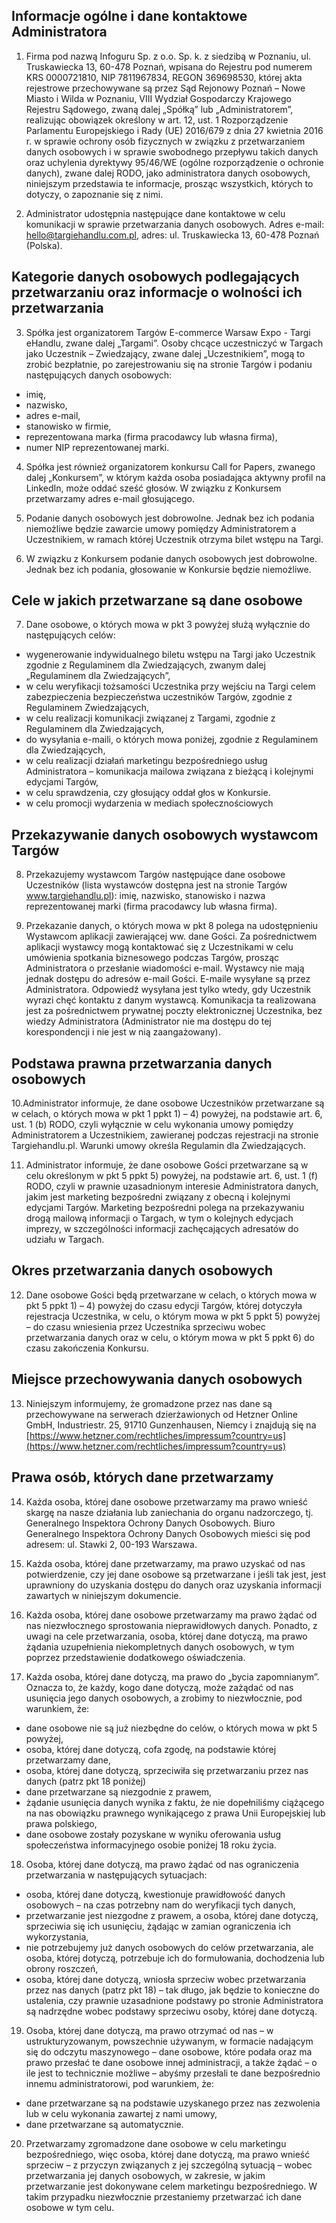 ## Informacje ogólne i dane kontaktowe Administratora

1. Firma pod nazwą Infoguru Sp. z o.o. Sp. k. z siedzibą w Poznaniu, ul. Truskawiecka 13, 
60-478 Poznań, wpisana do Rejestru pod numerem KRS 0000721810, NIP 7811967834, REGON 369698530,  której akta rejestrowe przechowywane są przez Sąd Rejonowy Poznań – Nowe Miasto i Wilda w Poznaniu, VIII Wydział Gospodarczy Krajowego Rejestru Sądowego,
zwaną dalej „Spółką” lub „Administratorem”, realizując obowiązek określony w art. 12, ust. 1 Rozporządzenie Parlamentu Europejskiego i Rady (UE) 2016/679 z dnia 27 kwietnia 2016 r. w sprawie ochrony osób fizycznych w związku z przetwarzaniem danych osobowych i w sprawie swobodnego przepływu takich danych oraz uchylenia dyrektywy 95/46/WE (ogólne rozporządzenie o ochronie danych), zwane dalej RODO, jako administratora danych osobowych,
niniejszym przedstawia te informacje, prosząc wszystkich, których to dotyczy, o zapoznanie się z nimi.

2. Administrator udostępnia następujące dane kontaktowe w celu komunikacji w sprawie przetwarzania danych osobowych.
Adres e-mail: hello@targiehandlu.com.pl, adres: ul. Truskawiecka 13, 60-478 Poznań (Polska).

## Kategorie danych osobowych podlegających przetwarzaniu oraz informacje o wolności ich przetwarzania

3. Spółka jest organizatorem Targów E-commerce Warsaw Expo - Targi eHandlu,
zwane dalej „Targami”. Osoby chcące uczestniczyć w Targach jako Uczestnik – Zwiedzający,
zwane dalej „Uczestnikiem”, mogą to zrobić bezpłatnie, po zarejestrowaniu się na stronie Targów i podaniu następujących danych osobowych:

* imię,
* nazwisko,
* adres e-mail,
* stanowisko w firmie,
* reprezentowana marka (firma pracodawcy lub własna firma),
* numer NIP reprezentowanej marki.

4. Spółka jest również organizatorem konkursu Call for Papers, zwanego dalej „Konkursem”,
w którym każda osoba posiadająca aktywny profil na LinkedIn, może oddać sześć głosów.
W związku z Konkursem przetwarzamy adres e-mail głosującego.

5. Podanie danych osobowych jest dobrowolne. 
Jednak bez ich podania niemożliwe będzie zawarcie umowy pomiędzy Administratorem a Uczestnikiem, w ramach której Uczestnik otrzyma bilet wstępu na Targi.

6. W związku z Konkursem podanie danych osobowych jest dobrowolne.
Jednak bez ich podania, głosowanie w Konkursie będzie niemożliwe.

## Cele w jakich przetwarzane są dane osobowe

7. Dane osobowe, o których mowa w pkt 3 powyżej służą wyłącznie do następujących celów:

* wygenerowanie indywidualnego biletu wstępu na Targi jako Uczestnik zgodnie z Regulaminem dla Zwiedzających, zwanym dalej „Regulaminem dla Zwiedzających”,
* w celu weryfikacji tożsamości Uczestnika przy wejściu na Targi celem zabezpieczenia bezpieczeństwa uczestników Targów, zgodnie z Regulaminem Zwiedzających,
* w celu realizacji komunikacji związanej z Targami, zgodnie z Regulaminem dla Zwiedzających,
* do wysyłania e-maili, o których mowa poniżej, zgodnie z Regulaminem dla Zwiedzających,
* w celu realizacji działań marketingu bezpośredniego usług Administratora – komunikacja mailowa związana z bieżącą i kolejnymi edycjami Targów,
* w celu sprawdzenia, czy głosujący oddał głos w Konkursie.
* w celu promocji wydarzenia w mediach społecznościowych

## Przekazywanie danych osobowych wystawcom Targów

8. Przekazujemy wystawcom Targów następujące dane osobowe Uczestników (lista wystawców dostępna jest na stronie Targów www.targiehandlu.pl):
imię, nazwisko, stanowisko i nazwa reprezentowanej marki (firma pracodawcy lub własna firma).

9. Przekazanie danych, o których mowa w pkt 8 polega na udostępnieniu Wystawcom aplikacji zawierającej ww. dane Gości.
Za pośrednictwem aplikacji wystawcy mogą kontaktować się z Uczestnikami w celu umówienia spotkania biznesowego podczas Targów, prosząc Administratora o przesłanie wiadomości e-mail.
Wystawcy nie mają jednak dostępu do adresów e-mail Gości. E-maile wysyłane są przez Administratora.
Odpowiedź wysyłana jest tylko wtedy, gdy Uczestnik wyrazi chęć kontaktu z danym wystawcą.
Komunikacja ta realizowana jest za pośrednictwem prywatnej poczty elektronicznej Uczestnika, bez wiedzy Administratora (Administrator nie ma dostępu do tej korespondencji i nie jest w nią zaangażowany).

## Podstawa prawna przetwarzania danych osobowych

10.Administrator informuje, że dane osobowe Uczestników przetwarzane są w celach, o których mowa w pkt 1 ppkt 1) – 4) powyżej, na podstawie art. 6, ust. 1 (b) RODO, czyli wyłącznie w celu wykonania umowy pomiędzy Administratorem a Uczestnikiem, zawieranej podczas rejestracji na stronie Targiehandlu.pl. Warunki umowy określa Regulamin dla Zwiedzających.

11. Administrator informuje, że dane osobowe Gości przetwarzane są w celu określonym w pkt 5 ppkt 5) powyżej, na podstawie art. 6, ust. 1 (f) RODO, czyli w prawnie uzasadnionym interesie Administratora danych, jakim jest marketing bezpośredni związany z obecną i kolejnymi edycjami Targów.
Marketing bezpośredni polega na przekazywaniu drogą mailową informacji o Targach, w tym o kolejnych edycjach imprezy, w szczególności informacji zachęcających adresatów do udziału w Targach.

## Okres przetwarzania danych osobowych

12. Dane osobowe Gości będą przetwarzane w celach, o których mowa w pkt 5 ppkt 1) – 4) powyżej do czasu edycji Targów, której dotyczyła rejestracja Uczestnika, w celu, o którym mowa w pkt 5 ppkt 5) powyżej – do czasu wniesienia przez Uczestnika sprzeciwu wobec przetwarzania danych oraz w celu, o którym mowa w pkt 5 ppkt 6) do czasu zakończenia Konkursu. 

## Miejsce przechowywania danych osobowych

13. Niniejszym informujemy, że gromadzone przez nas dane są przechowywane na serwerach dzierżawionych od Hetzner Online GmbH, Industriestr. 25, 91710 Gunzenhausen, Niemcy i znajdują się na [https://www.hetzner.com/rechtliches/impressum?country=us](https://www.hetzner.com/rechtliches/impressum?country=us)

## Prawa osób, których dane przetwarzamy

14. Każda osoba, której dane osobowe przetwarzamy ma prawo wnieść skargę na nasze działania lub zaniechania do organu nadzorczego, tj. Generalnego Inspektora Ochrony Danych Osobowych.
Biuro Generalnego Inspektora Ochrony Danych Osobowych mieści się pod adresem: ul. Stawki 2, 00-193 Warszawa.

15. Każda osoba, której dane przetwarzamy, ma prawo uzyskać od nas potwierdzenie, czy jej dane osobowe są przetwarzane i jeśli tak jest,
jest uprawniony do uzyskania dostępu do danych oraz uzyskania informacji zawartych w niniejszym dokumencie.

16. Każda osoba, której dane osobowe przetwarzamy ma prawo żądać od nas niezwłocznego sprostowania nieprawidłowych danych.
Ponadto, z uwagi na cele przetwarzania, osoba, której dane dotyczą, ma prawo żądania uzupełnienia niekompletnych danych osobowych, w tym poprzez przedstawienie dodatkowego oświadczenia.

17. Każda osoba, której dane dotyczą, ma prawo do „bycia zapomnianym”.
Oznacza to, że każdy, kogo dane dotyczą, może zażądać od nas usunięcia jego danych osobowych, a zrobimy to niezwłocznie, pod warunkiem, że:

* dane osobowe nie są już niezbędne do celów, o których mowa w pkt 5 powyżej,
* osoba, której dane dotyczą, cofa zgodę, na podstawie której przetwarzamy dane,
* osoba, której dane dotyczą, sprzeciwiła się przetwarzaniu przez nas danych (patrz pkt 18 poniżej)
* dane przetwarzane są niezgodnie z prawem,
* żądanie usunięcia danych wynika z faktu, że nie dopełniliśmy ciążącego na nas obowiązku prawnego wynikającego z prawa Unii Europejskiej lub prawa polskiego,
* dane osobowe zostały pozyskane w wyniku oferowania usług społeczeństwa informacyjnego osobie poniżej 18 roku życia.

18. Osoba, której dane dotyczą, ma prawo żądać od nas ograniczenia przetwarzania w następujących sytuacjach:

* osoba, której dane dotyczą, kwestionuje prawidłowość danych osobowych – na czas potrzebny nam do weryfikacji tych danych,
* przetwarzanie jest niezgodne z prawem, a osoba, której dane dotyczą, sprzeciwia się ich usunięciu, żądając w zamian ograniczenia ich wykorzystania,
* nie potrzebujemy już danych osobowych do celów przetwarzania, ale osoba, której dotyczą, potrzebuje ich do formułowania, dochodzenia lub obrony roszczeń,
* osoba, której dane dotyczą, wniosła sprzeciw wobec przetwarzania przez nas danych (patrz pkt 18) – tak długo, jak będzie to konieczne do ustalenia, czy prawnie uzasadnione podstawy po stronie Administratora są nadrzędne wobec podstawy sprzeciwu osoby, której dane dotyczą.

19. Osoba, której dane dotyczą, ma prawo otrzymać od nas – w ustrukturyzowanym, powszechnie używanym,
w formacie nadającym się do odczytu maszynowego – dane osobowe, które podała oraz ma prawo przesłać te dane osobowe innej administracji, a także żądać – o ile jest to technicznie możliwe – abyśmy przesłali te dane bezpośrednio innemu administratorowi, pod warunkiem, że:

* dane przetwarzane są na podstawie uzyskanego przez nas zezwolenia lub w celu wykonania zawartej z nami umowy,
* dane przetwarzane są automatycznie.

20. Przetwarzamy zgromadzone dane osobowe w celu marketingu bezpośredniego, więc osoba, której dane dotyczą, ma prawo wnieść sprzeciw – z przyczyn związanych z jej szczególną sytuacją – wobec przetwarzania jej danych osobowych, w zakresie, w jakim przetwarzanie jest dokonywane celem marketingu bezpośredniego.
W takim przypadku niezwłocznie przestaniemy przetwarzać ich dane osobowe w tym celu.